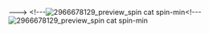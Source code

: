 
 ---> <!---![2966678129_preview_spin cat spin-min](https://github.com/user-attachments/assets/c4aa8292-504a-4cc1-a9b4-5da71638eb2f)<!---![2966678129_preview_spin cat spin-min](https://github.com/user-attachments/assets/c4aa8292-504a-4cc1-a9b4-5da71638eb2f)
